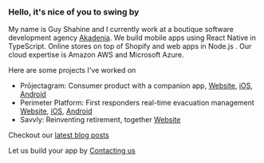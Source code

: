### Hello, it's nice of you to swing by

My name is Guy Shahine and I currently work at a boutique software development agency [Akadenia](https://akadenia.com). We build mobile apps using React Native in TypeScript. Online stores on top of Shopify and web apps in Node.js . Our cloud expertise is Amazon AWS and Microsoft Azure.

Here are some projects I've worked on
- Prōjectagram: Consumer product with a companion app, [Website](https://projectagram.com), [iOS](https://apps.apple.com/us/app/prōjectagram/id1499420041), [Android](https://play.google.com/store/apps/details?id=com.chlela.projectagram)
- Perimeter Platform: First responders real-time evacuation management [Website](https://perimeterplatform.com/), [iOS](https://apps.apple.com/ca/app/perimeter-mobile/id1562227654), [Android](https://play.google.com/store/apps/details?id=com.chlela.perimeter)
- Savvly: Reinventing retirement, together [Website](https://savvly.com)

Checkout our [latest blog posts](https://akadenia.com/blog)

Let us build your app by [Contacting us](https://akadenia.com/contact-us)

<!--
**guy-shahine/guy-shahine** is a ✨ _special_ ✨ repository because its `README.md` (this file) appears on your GitHub profile.

Here are some ideas to get you started:

- 🔭 I’m currently working on ...
- 🌱 I’m currently learning ...
- 👯 I’m looking to collaborate on ...
- 🤔 I’m looking for help with ...
- 💬 Ask me about ...
- 📫 How to reach me: ...
- 😄 Pronouns: ...
- ⚡ Fun fact: ...
-->
